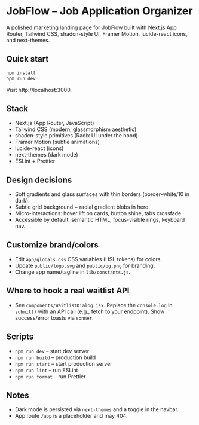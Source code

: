 # JobFlow – Job Application Organizer

A polished marketing landing page for JobFlow built with Next.js App Router, Tailwind CSS, shadcn-style UI, Framer Motion, lucide-react icons, and next-themes.

## Quick start

```bash
npm install
npm run dev
```

Visit http://localhost:3000.

## Stack
- Next.js (App Router, JavaScript)
- Tailwind CSS (modern, glassmorphism aesthetic)
- shadcn-style primitives (Radix UI under the hood)
- Framer Motion (subtle animations)
- lucide-react (icons)
- next-themes (dark mode)
- ESLint + Prettier

## Design decisions
- Soft gradients and glass surfaces with thin borders (border-white/10 in dark).
- Subtle grid background + radial gradient blobs in hero.
- Micro-interactions: hover lift on cards, button shine, tabs crossfade.
- Accessible by default: semantic HTML, focus-visible rings, keyboard nav.

## Customize brand/colors
- Edit `app/globals.css` CSS variables (HSL tokens) for colors.
- Update `public/logo.svg` and `public/og.png` for branding.
- Change app name/tagline in `lib/constants.js`.

## Where to hook a real waitlist API
- See `components/WaitlistDialog.jsx`. Replace the `console.log` in `submit()` with an API call (e.g., fetch to your endpoint). Show success/error toasts via `sonner`.

## Scripts
- `npm run dev` – start dev server
- `npm run build` – production build
- `npm run start` – start production server
- `npm run lint` – run ESLint
- `npm run format` – run Prettier

## Notes
- Dark mode is persisted via `next-themes` and a toggle in the navbar.
- App route `/app` is a placeholder and may 404.

